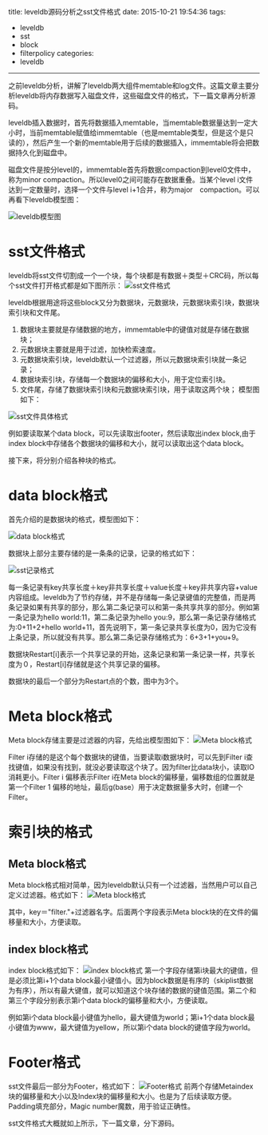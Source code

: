 title: leveldb源码分析之sst文件格式
date: 2015-10-21 19:54:36
tags:
- leveldb
- sst
- block
- filterpolicy
categories:
- leveldb

---

之前leveldb分析，讲解了leveldb两大组件memtable和log文件。这篇文章主要分析leveldb将内存数据写入磁盘文件，这些磁盘文件的格式，下一篇文章再分析源码。

leveldb插入数据时，首先将数据插入memtable，当memtable数据量达到一定大小时，当前memtable赋值给immemtable（也是memtable类型，但是这个是只读的），然后产生一个新的memtable用于后续的数据插入，immemtable将会把数据持久化到磁盘中。

磁盘文件是按分level的，immemtable首先将数据compaction到level0文件中，称为minor compaction。所以level0之间可能存在数据重叠。当某个level i文件达到一定数量时，选择一个文件与level i+1合并，称为major　compaction。可以再看下leveldb模型图：

![leveldb模型图](http://7xjnip.com1.z0.glb.clouddn.com/ldw-1360076329_9985.JPG "")

# sst文件格式
leveldb将sst文件切割成一个一个块，每个块都是有数据＋类型＋CRC码，所以每个sst文件打开格式都是如下图所示：
![sst文件格式](http://7xjnip.com1.z0.glb.clouddn.com/luodw--sst文件布局1.jpg "")

leveldb根据用途将这些block又分为数据块，元数据块，元数据块索引块，数据块索引块和文件尾。
1. 数据块主要就是存储数据的地方，immemtable中的键值对就是存储在数据块；
2. 元数据块主要就是用于过滤，加快检索速度。
3. 元数据块索引块，leveldb默认一个过滤器，所以元数据块索引块就一条记录；
4. 数据块索引块，存储每一个数据块的偏移和大小，用于定位索引块。
5. 文件尾，存储了数据块索引块和元数据块索引块，用于读取这两个块；
模型图如下：

![sst文件具体格式](http://7xjnip.com1.z0.glb.clouddn.com/luodw--sst文件布局2.jpg "")

例如要读取某个data block，可以先读取出footer，然后读取出index block,由于index block中存储各个数据块的偏移和大小，就可以读取出这个data block。

接下来，将分别介绍各种块的格式。
# data block格式
首先介绍的是数据块的格式，模型图如下：

![data block格式](http://7xjnip.com1.z0.glb.clouddn.com/luodw--Block.jpg "")

数据块上部分主要存储的是一条条的记录，记录的格式如下：

![sst记录格式](http://7xjnip.com1.z0.glb.clouddn.com/luodw--记录格式.jpg "")

每一条记录有key共享长度＋key非共享长度＋value长度＋key非共享内容+value内容组成。leveldb为了节约存储，并不是存储每一条记录键值的完整值，而是两条记录如果有共享的部分，那么第二条记录可以和第一条共享共享的部分。例如第一条记录为hello world:11，第二条记录为hello you:9，那么第一条记录存储格式为:0+11+2+hello world+11，首先说明下，第一条记录共享长度为0，因为它没有上条记录，所以就没有共享。那么第二条记录存储格式为：6+3+1+you+9。

数据块Restart[i]表示一个共享记录的开始，这条记录和第一条记录一样，共享长度为０，Restart[i]存储就是这个共享记录的偏移。

数据块的最后一个部分为Restart点的个数，图中为3个。

# Meta block格式
Meta block存储主要是过滤器的内容，先给出模型图如下：
![Meta block格式](http://7xjnip.com1.z0.glb.clouddn.com/luodw--Filter.jpg "")

Filter i存储的是这个每个数据块的键值，当要读取i数据块时，可以先到Filter i查找键值，如果没有找到，就没必要读取这个块了。因为filter比data块小，读取IO消耗更小。Filter i 偏移表示Filter i在Meta block的偏移量，偏移数组的位置就是第一个Filter 1 偏移的地址，最后g(base）用于决定数据量多大时，创建一个Filter。


# 索引块的格式
## Meta block格式
Meta block格式相对简单，因为leveldb默认只有一个过滤器，当然用户可以自己定义过滤器。格式如下：
![Meta block格式](http://7xjnip.com1.z0.glb.clouddn.com/luodw--Metaindex.jpg "")

其中，key＝"filter."+过滤器名字。后面两个字段表示Meta block块的在文件的偏移量和大小，方便读取。

## index block格式
index block格式如下：
![index block格式](http://7xjnip.com1.z0.glb.clouddn.com/luodw--数据索引1.jpg ""
)
第一个字段存储第i块最大的键值，但是必须比第i+1个data block最小键值小。因为block数据是有序的（skiplist数据为有序），所以有最大键值，就可以知道这个块存储的数据的键值范围。第二个和第三个字段分别表示第i个data block的偏移量和大小，方便读取。

例如第i个data block最小键值为hello，最大键值为world；第i+1个data block最小键值为www，最大键值为yellow，所以第i个data block的键值字段为world。

# Footer格式
sst文件最后一部分为Footer，格式如下：
![Footer格式](http://7xjnip.com1.z0.glb.clouddn.com/luodw--Footer.jpg "")
前两个存储Metaindex块的偏移量和大小以及Index块的偏移量和大小。也是为了后续读取方便。Padding填充部分，Magic number魔数，用于验证正确性。

sst文件格式大概就如上所示，下一篇文章，分下源码。








